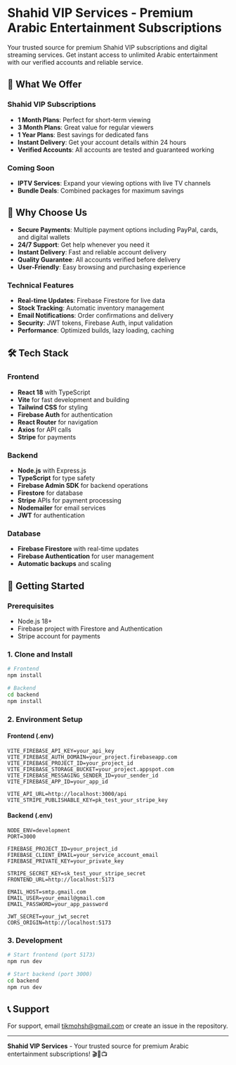 # Shahid VIP Services - Premium Arabic Entertainment Subscriptions

Your trusted source for premium Shahid VIP subscriptions and digital streaming services. Get instant access to unlimited Arabic entertainment with our verified accounts and reliable service.

## 🌟 What We Offer

### Shahid VIP Subscriptions
- **1 Month Plans**: Perfect for short-term viewing
- **3 Month Plans**: Great value for regular viewers  
- **1 Year Plans**: Best savings for dedicated fans
- **Instant Delivery**: Get your account details within 24 hours
- **Verified Accounts**: All accounts are tested and guaranteed working

### Coming Soon
- **IPTV Services**: Expand your viewing options with live TV channels
- **Bundle Deals**: Combined packages for maximum savings

## 🔐 Why Choose Us

- **Secure Payments**: Multiple payment options including PayPal, cards, and digital wallets
- **24/7 Support**: Get help whenever you need it
- **Instant Delivery**: Fast and reliable account delivery
- **Quality Guarantee**: All accounts verified before delivery
- **User-Friendly**: Easy browsing and purchasing experience

### Technical Features
- **Real-time Updates**: Firebase Firestore for live data
- **Stock Tracking**: Automatic inventory management
- **Email Notifications**: Order confirmations and delivery
- **Security**: JWT tokens, Firebase Auth, input validation
- **Performance**: Optimized builds, lazy loading, caching

## 🛠 Tech Stack

### Frontend
- **React 18** with TypeScript
- **Vite** for fast development and building
- **Tailwind CSS** for styling
- **Firebase Auth** for authentication
- **React Router** for navigation
- **Axios** for API calls
- **Stripe** for payments

### Backend
- **Node.js** with Express.js
- **TypeScript** for type safety
- **Firebase Admin SDK** for backend operations
- **Firestore** for database
- **Stripe** APIs for payment processing
- **Nodemailer** for email services
- **JWT** for authentication

### Database
- **Firebase Firestore** with real-time updates
- **Firebase Authentication** for user management
- **Automatic backups** and scaling

## 🚀 Getting Started

### Prerequisites
- Node.js 18+ 
- Firebase project with Firestore and Authentication
- Stripe account for payments

### 1. Clone and Install

```bash
# Frontend
npm install

# Backend
cd backend
npm install
```

### 2. Environment Setup

#### Frontend (.env)
```env
VITE_FIREBASE_API_KEY=your_api_key
VITE_FIREBASE_AUTH_DOMAIN=your_project.firebaseapp.com
VITE_FIREBASE_PROJECT_ID=your_project_id
VITE_FIREBASE_STORAGE_BUCKET=your_project.appspot.com
VITE_FIREBASE_MESSAGING_SENDER_ID=your_sender_id
VITE_FIREBASE_APP_ID=your_app_id

VITE_API_URL=http://localhost:3000/api
VITE_STRIPE_PUBLISHABLE_KEY=pk_test_your_stripe_key
```

#### Backend (.env)
```env
NODE_ENV=development
PORT=3000

FIREBASE_PROJECT_ID=your_project_id
FIREBASE_CLIENT_EMAIL=your_service_account_email
FIREBASE_PRIVATE_KEY=your_private_key

STRIPE_SECRET_KEY=sk_test_your_stripe_secret
FRONTEND_URL=http://localhost:5173

EMAIL_HOST=smtp.gmail.com
EMAIL_USER=your_email@gmail.com
EMAIL_PASSWORD=your_app_password

JWT_SECRET=your_jwt_secret
CORS_ORIGIN=http://localhost:5173
```

### 3. Development

```bash
# Start frontend (port 5173)
npm run dev

# Start backend (port 3000)
cd backend
npm run dev
```

## 📞 Support

For support, email tikmohsh@gmail.com or create an issue in the repository.

---

**Shahid VIP Services** - Your trusted source for premium Arabic entertainment subscriptions! 🎬🎵📺
